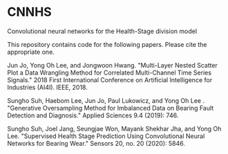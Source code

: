 # CNNHS
Convolutional neural networks for the Health-Stage division model

This repository contains code for the following papers. Please cite the appropriate one.

Jun Jo, Yong Oh Lee, and Jongwoon Hwang. "Multi-Layer Nested Scatter Plot a Data Wrangling Method for Correlated Multi-Channel Time Series Signals." 2018 First International Conference on Artificial Intelligence for Industries (AI4I). IEEE, 2018.

Sungho Suh, Haebom Lee, Jun Jo, Paul Lukowicz, and Yong Oh Lee . "Generative Oversampling Method for Imbalanced Data on Bearing Fault Detection and Diagnosis." Applied Sciences 9.4 (2019): 746.

Sungho Suh, Joel Jang, Seungjae Won, Mayank Shekhar Jha, and Yong Oh Lee. "Supervised Health Stage Prediction Using Convolutional Neural Networks for Bearing Wear." Sensors 20, no. 20 (2020): 5846.
